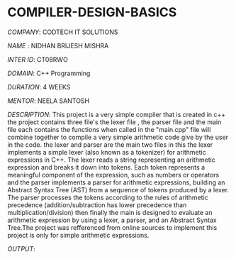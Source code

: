 # COMPILER-DESIGN-BASICS
*COMPANY*: CODTECH IT SOLUTIONS

*NAME* : NIDHAN BRIJESH MISHRA

*INTER ID*: CT08RWO

*DOMAIN*: C++ Programming

*DURATION*: 4 WEEKS

*MENTOR*: NEELA SANTOSH

*DESCRIPTION*: 
This project is a very simple compiler that is created in c++ the project contains three file's the lexer file , the parser file and the main file each contains the functions when called in the "main.cpp" file will combine together to compile a very simple arithmetic code give by the user in the code. the lexer and parser are the main two files in this the lexer implements a simple lexer (also known as a tokenizer) for arithmetic expressions in C++. The lexer reads a string representing an arithmetic expression and breaks it down into tokens. Each token represents a meaningful component of the expression, such as numbers or operators and the parser implements a parser for arithmetic expressions, building an Abstract Syntax Tree (AST) from a sequence of tokens produced by a lexer. The parser processes the tokens according to the rules of arithmetic precedence (addition/subtraction has lower precedence than multiplication/division) then finally the main is designed to evaluate an arithmetic expression by using a lexer, a parser, and an Abstract Syntax Tree.The project was refferenced from online sources to implement this project is only for simple arithmetic expressions.

*OUTPUT*:
